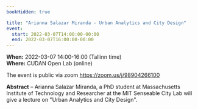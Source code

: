 ```yaml
---
bookHidden: true

title: "Arianna Salazar Miranda - Urban Analytics and City Design"
event:
  start: 2022-03-07T14:00:00-00:00
  end: 2022-03-07T16:00:00-00:00
---
```


**When:**  2022-03-07 14:00-16:00 (Tallinn time)  
**Where:** CUDAN Open Lab (online)

The event is public via zoom https://zoom.us/j/98904266100  


<!--more-->
**Abstract** – Arianna Salazar Miranda, a PhD student at Massachusetts Institute of Technology and Researcher at the MIT Senseable City Lab will give a lecture on "Urban Analytics and City Design". 

